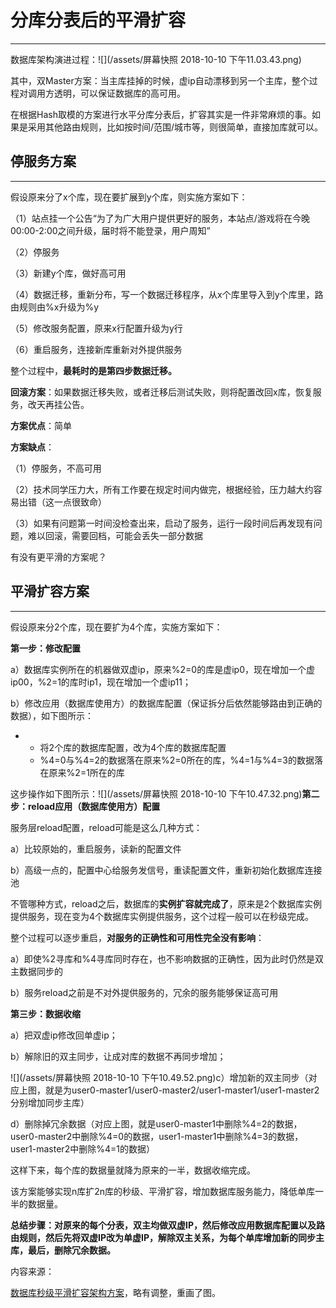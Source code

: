 # 分库分表后的平滑扩容

---

数据库架构演进过程：![](/assets/屏幕快照 2018-10-10 下午11.03.43.png)

其中，双Master方案：当主库挂掉的时候，虚ip自动漂移到另一个主库，整个过程对调用方透明，可以保证数据库的高可用。

在根据Hash取模的方案进行水平分库分表后，扩容其实是一件非常麻烦的事。如果是采用其他路由规则，比如按时间/范围/城市等，则很简单，直接加库就可以。

## 停服务方案

---

假设原来分了x个库，现在要扩展到y个库，则实施方案如下：

（1）站点挂一个公告“为了为广大用户提供更好的服务，本站点/游戏将在今晚00:00-2:00之间升级，届时将不能登录，用户周知”

（2）停服务

（3）新建y个库，做好高可用

（4）数据迁移，重新分布，写一个数据迁移程序，从x个库里导入到y个库里，路由规则由%x升级为%y

（5）修改服务配置，原来x行配置升级为y行

（6）重启服务，连接新库重新对外提供服务

整个过程中，**最耗时的是第四步数据迁移。**

**回滚方案**：如果数据迁移失败，或者迁移后测试失败，则将配置改回x库，恢复服务，改天再挂公告。

**方案优点**：简单

**方案缺点**：

（1）停服务，不高可用

（2）技术同学压力大，所有工作要在规定时间内做完，根据经验，压力越大约容易出错（这一点很致命）

（3）如果有问题第一时间没检查出来，启动了服务，运行一段时间后再发现有问题，难以回滚，需要回档，可能会丢失一部分数据

有没有更平滑的方案呢？

## 平滑扩容方案

---

假设原来分2个库，现在要扩为4个库，实施方案如下：

**第一步：修改配置**

a）数据库实例所在的机器做双虚ip，原来%2=0的库是虚ip0，现在增加一个虚ip00，%2=1的库时ip1，现在增加一个虚ip11；

b）修改应用（数据库使用方）的数据库配置（保证拆分后依然能够路由到正确的数据），如下图所示：

* * 将2个库的数据库配置，改为4个库的数据库配置
  * %4=0与%4=2的数据落在原来%2=0所在的库，%4=1与%4=3的数据落在原来%2=1所在的库

这步操作如下图所示：![](/assets/屏幕快照 2018-10-10 下午10.47.32.png)**第二步：reload应用（数据库使用方）配置**

服务层reload配置，reload可能是这么几种方式：

a）比较原始的，重启服务，读新的配置文件

b）高级一点的，配置中心给服务发信号，重读配置文件，重新初始化数据库连接池

不管哪种方式，reload之后，数据库的**实例扩容就完成了**，原来是2个数据库实例提供服务，现在变为4个数据库实例提供服务，这个过程一般可以在秒级完成。

整个过程可以逐步重启，**对服务的正确性和可用性完全没有影响**：

a）即使%2寻库和%4寻库同时存在，也不影响数据的正确性，因为此时仍然是双主数据同步的

b）服务reload之前是不对外提供服务的，冗余的服务能够保证高可用

**第三步：数据收缩**

a）把双虚ip修改回单虚ip；

b）解除旧的双主同步，让成对库的数据不再同步增加；

![](/assets/屏幕快照 2018-10-10 下午10.49.52.png)c）增加新的双主同步（对应上图，就是为user0-master1/user0-master2/user1-master1/user1-master2分别增加同步主库）

d）删除掉冗余数据（对应上图，就是user0-master1中删除%4=2的数据，user0-master2中删除%4=0的数据，user1-master1中删除%4=3的数据，user1-master2中删除%4=1的数据）

这样下来，每个库的数据量就降为原来的一半，数据收缩完成。

该方案能够实现n库扩2n库的秒级、平滑扩容，增加数据库服务能力，降低单库一半的数据量。

**总结步骤：对原来的每个分表，双主均做双虚IP，然后修改应用数据库配置以及路由规则，然后先将双虚IP改为单虚IP，解除双主关系，为每个单库增加新的同步主库，最后，删除冗余数据。**

内容来源：

[数据库秒级平滑扩容架构方案](https://www.w3cschool.cn/architectroad/architectroad-database-smooth-expansion.html)，略有调整，重画了图。

